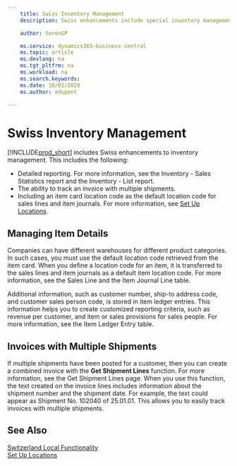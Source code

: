```yaml
---
    title: Swiss Inventory Management
    description: Swiss enhancements include special inventory management features.

    author: SorenGP

    ms.service: dynamics365-business-central
    ms.topic: article
    ms.devlang: na
    ms.tgt_pltfrm: na
    ms.workload: na
    ms.search.keywords:
    ms.date: 10/01/2020
    ms.author: edupont

---
```

# Swiss Inventory Management
[!INCLUDE[prod_short](../../includes/prod_short.md)] includes Swiss enhancements to inventory management. This includes the following:  

- Detailed reporting.  For more information, see the Inventory - Sales Statistics report and the Inventory - List report.  
- The ability to track an invoice with multiple shipments.  
- Including an item card location code as the default location code for sales lines and item journals. For more information, see [Set Up Locations](../../inventory-how-setup-locations.md).

## Managing Item Details  
Companies can have different warehouses for different product categories. In such cases, you must use the default location code retrieved from the item card. When you define a location code for an item, it is transferred to the sales lines and item journals as a default item location code. For more information, see the Sales Line and the Item Journal Line table.  

Additional information, such as customer number, ship-to address code, and customer sales person code, is stored in item ledger entries. This information helps you to create customized reporting criteria, such as revenue per customer, and item or sales provisions for sales people. For more information, see the Item Ledger Entry table.  

## Invoices with Multiple Shipments  
If multiple shipments have been posted for a customer, then you can create a combined invoice with the **Get Shipment Lines** function. For more information, see the Get Shipment Lines page. When you use this function, the text created on the invoice lines includes information about the shipment number and the shipment date. For example, the text could appear as Shipment No. 102040 of 25.01.01. This allows you to easily track invoices with multiple shipments.  

## See Also  
 [Switzerland Local Functionality](switzerland-local-functionality.md)   
 [Set Up Locations](../../inventory-how-setup-locations.md)
